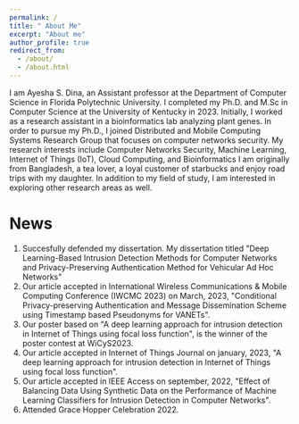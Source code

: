 ```yaml
---
permalink: /
title: " About Me"
excerpt: "About me"
author_profile: true
redirect_from: 
  - /about/
  - /about.html
---
```


I am Ayesha S. Dina, an Assistant professor at the Department of Computer Science in Florida Polytechnic University.
I completed my Ph.D. and M.Sc in Computer Science at the University of Kentucky in 2023. Initially, I worked as a research assistant in a bioinformatics lab analyzing plant genes. In order to pursue my Ph.D., I joined Distributed and Mobile Computing Systems Research Group that focuses on computer networks security. My research interests include Computer Networks Security, Machine Learning, Internet of Things (IoT), Cloud Computing, and Bioinformatics
I am originally from Bangladesh, a tea lover, a loyal customer of starbucks and enjoy road trips with my daughter. In addition to my field of study, I am interested in exploring other research areas as well.

News
======
1. Succesfully defended my dissertation. My dissertation titled "Deep Learning-Based Intrusion Detection Methods for Computer Networks and Privacy-Preserving Authentication Method for Vehicular Ad Hoc Networks"
2. Our article accepted in International Wireless Communications & Mobile Computing Conference (IWCMC 2023) on March, 2023, "Conditional Privacy-preserving Authentication and Message Dissemination Scheme using Timestamp based Pseudonyms for VANETs".
3. Our poster based on "A deep learning approach for intrusion detection in Internet of Things using focal loss function", is the winner of the poster contest at WiCyS2023.
4. Our article accepted in Internet of Things Journal on january, 2023, "A deep learning approach for intrusion detection in Internet of Things using focal loss function".
5. Our article accepted in IEEE Access on september, 2022, "Effect of Balancing Data Using Synthetic Data on the Performance of Machine Learning Classifiers for Intrusion Detection in Computer Networks". 
6. Attended Grace Hopper Celebration 2022.



